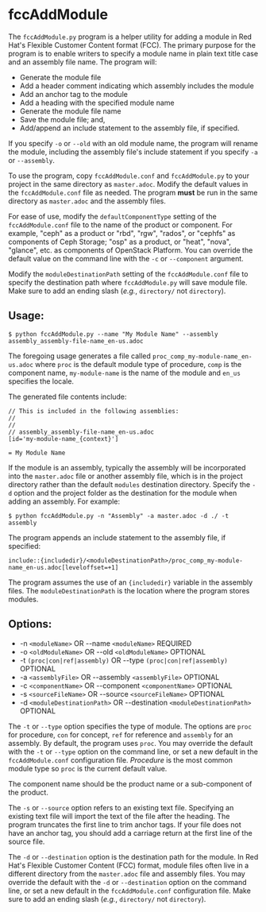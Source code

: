# fccAddModule

The `fccAddModule.py` program is a helper utility for adding a module in Red Hat's Flexible Customer Content format (FCC). The primary purpose for the program is to enable writers to specify a module name in plain text title case and an assembly file name. The program will:

* Generate the module file
* Add a header comment indicating which assembly includes the module
* Add an anchor tag to the module
* Add a heading with the specified module name
* Generate the module file name
* Save the module file; and,
* Add/append an include statement to the assembly file, if specified.

If you specify `-o` or `--old` with an old module name, the program will rename the module, including the assembly file's include statement if you specify `-a` or `--assembly`.

To use the program, copy `fccAddModule.conf` and `fccAddModule.py` to your project in the same directory as `master.adoc`. Modify the default values in the `fccAddModule.conf` file as needed. The program __must__ be run in the same directory as `master.adoc` and the assembly files.

For ease of use, modify the `defaultComponentType` setting of the `fccAddModule.conf` file to the name of the product or component. For example, "ceph" as a product or "rbd", "rgw", "rados", or "cephfs" as components of Ceph Storage; "osp" as a product, or "heat", "nova", "glance", etc. as components of OpenStack Platform. You can override the default value on the command line with the `-c` or `--component` argument.

Modify the `moduleDestinationPath` setting of the `fccAddModule.conf` file to specify the destination path where `fccAddModule.py` will save module file. Make sure to add an ending slash (_e.g._, `directory/` not `directory`).

## Usage:

    $ python fccAddModule.py --name "My Module Name" --assembly assembly_assembly-file-name_en-us.adoc

The foregoing usage generates a file called `proc_comp_my-module-name_en-us.adoc` where `proc` is the default module type of procedure, `comp` is the component name, `my-module-name` is the name of the module and `en_us` specifies the locale.

The generated file contents include:

    // This is included in the following assemblies:
    //
    //
    // assembly_assembly-file-name_en-us.adoc
    [id='my-module-name_{context}']

    = My Module Name

If the module is an assembly, typically the assembly will be incorporated into the `master.adoc` file or another assembly file, which is in the project directory rather than the default `modules` destination directory. Specify the `-d` option and the project folder as the destination for the module when adding an assembly. For example:

    $ python fccAddModule.py -n "Assembly" -a master.adoc -d ./ -t assembly

The program appends an include statement to the assembly file, if specified:

    include::{includedir}/<moduleDestinationPath>/proc_comp_my-module-name_en-us.adoc[leveloffset=+1]

The program assumes the use of an `{includedir}` variable in the assembly files. The `moduleDestinationPath` is the location where the program stores modules.

## Options:

* -n `<moduleName>` OR --name `<moduleName>` REQUIRED
* -o `<oldModuleName>` OR --old `<oldModuleName>` OPTIONAL
* -t `(proc|con|ref|assembly)` OR --type `(proc|con|ref|assembly)` OPTIONAL
* -a `<assemblyFile>` OR --assembly `<assemblyFile>` OPTIONAL
* -c `<componentName>` OR --component `<componentName>` OPTIONAL
* -s `<sourceFileName>` OR --source `<sourceFileName>` OPTIONAL
* -d `<moduleDestinationPath>` OR --destination `<moduleDestinationPath>` OPTIONAL

The `-t` or `--type` option specifies the type of module. The options are `proc` for procedure, `con` for concept, `ref` for reference and `assembly` for an assembly. By default, the program uses `proc`. You may override the default with the `-t` or `--type` option on the command line, or set a new default in the `fccAddModule.conf` configuration file. _Procedure_ is the most common module type so `proc` is the current default value.

The component name should be the product name or a sub-component of the product.

The `-s` or `--source` option refers to an existing text file. Specifying an existing text file will import the text of the file after the heading. The program truncates the first line to trim anchor tags. If your file does not have an anchor tag, you should add a carriage return at the first line of the source file.

The `-d` or `--destination` option is the destination path for the module. In Red Hat's Flexible Customer Content (FCC) format, module files often live in a different directory from the `master.adoc` file and assembly files. You may override the default with the `-d` or `--destination` option on the command line, or set a new default in the `fccAddModule.conf` configuration file. Make sure to add an ending slash (_e.g._, `directory/` not `directory`).
